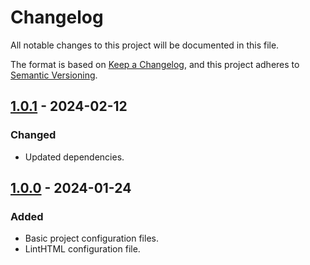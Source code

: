 # Changelog

All notable changes to this project will be documented in this file.

The format is based on [Keep a Changelog](https://keepachangelog.com/en/1.1.0/),
and this project adheres to [Semantic Versioning](https://semver.org/spec/v2.0.0.html).

## [1.0.1] - 2024-02-12

### Changed

- Updated dependencies.

## [1.0.0] - 2024-01-24

### Added

- Basic project configuration files.
- LintHTML configuration file.

[1.0.1]: https://github.com/koshikishi/linthtml-config/compare/v1.0.0...HEAD
[1.0.0]: https://github.com/koshikishi/linthtml-config/releases/tag/v1.0.0
